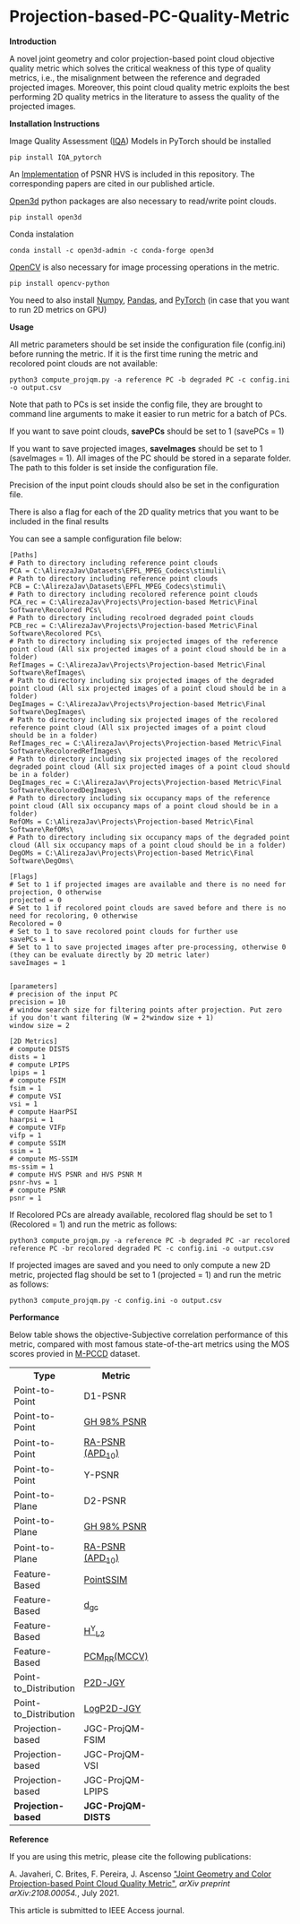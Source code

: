 # Projection-based-PC-Quality-Metric
<b>Introduction</b>
<p>A novel joint geometry and color projection-based point cloud objective quality metric which solves the critical weakness of this type of quality metrics, i.e., the misalignment between the reference and degraded projected images. Moreover, this point cloud quality metric exploits the best performing 2D quality metrics in the literature to assess the quality of the projected images.</p>
<b>Installation Instructions</b>
<p>Image Quality Assessment (<a href="https://pypi.org/project/IQA-pytorch/">IQA</a>) Models in PyTorch should be installed</p>

```console
pip install IQA_pytorch
```
<p> An <a href="http://ponomarenko.info/psnrhvsm.htm">Implementation</a> of PSNR HVS is included in this repository. The corresponding papers are cited in our published article.</p> 
<a href="http://www.open3d.org/docs/release/getting_started.html">Open3d</a> python packages are also necessary to read/write point clouds.

```console
pip install open3d
```
Conda instalation

```console
conda install -c open3d-admin -c conda-forge open3d
```
<a href="https://pypi.org/project/opencv-python/">OpenCV</a> is also necessary for image processing operations in the metric.

```console
pip install opencv-python
```
You need to also install <a href="https://numpy.org/">Numpy</a>, <a href="https://pandas.pydata.org/">Pandas</a>, and <a href="https://pytorch.org/">PyTorch</a> (in case that you want to run 2D metrics on GPU)

<b>Usage</b>
<p>All metric parameters should be set inside the configuration file (config.ini) before running the metric. If it is the first time runing the metric and recolored point clouds are not available:</p>

```console
python3 compute_projqm.py -a reference PC -b degraded PC -c config.ini -o output.csv
```
<p>Note that path to PCs is set inside the config file, they are brought to command line arguments to make it easier to run metric for a batch of PCs.</p>
<p>If you want to save point clouds, <b>savePCs</b> should be set to 1 (savePCs = 1) </p>
<p>If you want to save projected images, <b>saveImages</b> should be set to 1 (saveImages = 1). All images of the PC should be stored in a separate folder. The path to this folder is set inside the configuration file.</p>
<p>Precision of the input point clouds should also be set in the configuration file.</p>
<p>There is also a flag for each of the 2D quality metrics that you want to be included in the final results<p>
<p> You can see a sample configuration file below: </p>

```console
[Paths]
# Path to directory including reference point clouds
PCA = C:\AlirezaJav\Datasets\EPFL_MPEG_Codecs\stimuli\  
# Path to directory including reference point clouds                           
PCB = C:\AlirezaJav\Datasets\EPFL_MPEG_Codecs\stimuli\	
# Path to directory including recolored reference point clouds                         
PCA_rec = C:\AlirezaJav\Projects\Projection-based Metric\Final Software\Recolored PCs\
# Path to directory including recolroed degraded point clouds 
PCB_rec = C:\AlirezaJav\Projects\Projection-based Metric\Final Software\Recolored PCs\
# Path to directory including six projected images of the reference point cloud (All six projected images of a point cloud should be in a folder)
RefImages = C:\AlirezaJav\Projects\Projection-based Metric\Final Software\RefImages\
# Path to directory including six projected images of the degraded point cloud (All six projected images of a point cloud should be in a folder)
DegImages = C:\AlirezaJav\Projects\Projection-based Metric\Final Software\DegImages\
# Path to directory including six projected images of the recolored reference point cloud (All six projected images of a point cloud should be in a folder)
RefImages_rec = C:\AlirezaJav\Projects\Projection-based Metric\Final Software\RecoloredRefImages\
# Path to directory including six projected images of the recolored degraded point cloud (All six projected images of a point cloud should be in a folder)
DegImages_rec = C:\AlirezaJav\Projects\Projection-based Metric\Final Software\RecoloredDegImages\
# Path to directory including six occupancy maps of the reference point cloud (All six occupancy maps of a point cloud should be in a folder)
RefOMs = C:\AlirezaJav\Projects\Projection-based Metric\Final Software\RefOMs\
# Path to directory including six occupancy maps of the degraded point cloud (All six occupancy maps of a point cloud should be in a folder)
DegOMs = C:\AlirezaJav\Projects\Projection-based Metric\Final Software\DegOms\

[Flags]
# Set to 1 if projected images are available and there is no need for projection, 0 otherwise
projected = 0
# Set to 1 if recolored point clouds are saved before and there is no need for recoloring, 0 otherwise
Recolored = 0
# Set to 1 to save recolored point clouds for further use
savePCs = 1
# Set to 1 to save projected images after pre-processing, otherwise 0 (they can be evaluate directly by 2D metric later)
saveImages = 1


[parameters]
# precision of the input PC
precision = 10
# window search size for filtering points after projection. Put zero if you don't want filtering (W = 2*window size + 1)
window size = 2

[2D Metrics]
# compute DISTS
dists = 1
# compute LPIPS
lpips = 1
# compute FSIM
fsim = 1
# compute VSI
vsi = 1
# compute HaarPSI
haarpsi = 1
# compute VIFp
vifp = 1
# compute SSIM
ssim = 1
# compute MS-SSIM
ms-ssim = 1
# compute HVS PSNR and HVS PSNR M
psnr-hvs = 1
# compute PSNR
psnr = 1
```
If Recolored PCs are already available, recolored flag should be set to 1 (Recolored = 1) and run the metric as follows:

```console
python3 compute_projqm.py -a reference PC -b degraded PC -ar recolored reference PC -br recolored degraded PC -c config.ini -o output.csv
```
If projected images are saved and you need to only compute a new 2D metric, projected flag should be set to 1 (projected = 1) and run the metric as follows:

```console
python3 compute_projqm.py -c config.ini -o output.csv
```
<b> Performance </b>
<p> Below table shows the objective-Subjective correlation performance of this metric, compared with most famous state-of-the-art metrics using the MOS scores provied in <a href="https://www.epfl.ch/labs/mmspg/downloads/quality-assessment-for-point-cloud-compression">M-PCCD</a> dataset. </p>
<table style="width:50%" align="center">
  <tr>
    <th>Type</th>
    <th>Metric</th>
    <th>SROCC</th> 
    <th>PLCC</th>
    <th>RMSE</th>
  </tr>
  <tr>
    <td>Point-to-Point</td>
    <td>D1-PSNR</td>
    <td>79.1</td>
    <td>77.7</td>
    <td>0.857</td>
  </tr>
  <tr>
    <td>Point-to-Point</td>
    <td><a href="https://ieeexplore.ieee.org/abstract/document/9123087/">GH 98% PSNR</a></td>
    <td>86.9</td>
    <td>84.6</td>
    <td>0.726</td>
  </tr>
  <tr>
    <td>Point-to-Point</td>
    <td><a href="https://ieeexplore.ieee.org/abstract/document/9191233">RA-PSNR (APD<sub>10</sub>)</a></td>
    <td>90.2</td>
    <td>88.8</td>
    <td>0.626</td>
  </tr>
  <tr>
    <td>Point-to-Point</td>
    <td>Y-PSNR</td>
    <td>66.2</td>
    <td>67.1</td>
    <td>1.009</td>
  </tr>
  <tr>
    <td>Point-to-Plane</td>
    <td>D2-PSNR</td>
    <td>83.8</td>
    <td>80.5</td>
    <td>0.808</td>
  </tr>
  <tr>
    <td>Point-to-Plane</td>
    <td><a href="https://ieeexplore.ieee.org/abstract/document/9123087/">GH 98% PSNR</a></td>
    <td>87.9</td>
    <td>84.3</td>
    <td>0.731</td>
  </tr>
  <tr>
    <td>Point-to-Plane</td>
    <td><a href="https://ieeexplore.ieee.org/abstract/document/9191233">RA-PSNR (APD<sub>10</sub>)</a></td>
    <td>89.9</td>
    <td>88.9</td>
    <td>0.622</td>
  </tr>
  <tr>
    <td>Feature-Based</td>
    <td><a href="https://ieeexplore.ieee.org/abstract/document/9106005">PointSSIM</a></td>
    <td>91.8</td>
    <td>92.6</td>
    <td>0.514</td>
  </tr>
  <tr>
    <td>Feature-Based</td>
    <td><a href="https://ieeexplore.ieee.org/abstract/document/9123089">d<sub>gc</sub></a></td>
    <td>92.0</td>
    <td>90.4</td>
    <td>0.585</td>
  </tr>
  <tr>
    <td>Feature-Based</td>
    <td><a href="https://ieeexplore.ieee.org/abstract/document/9123089">H<sup>Y</sup><sub>L2</sub></a></td>
    <td>88.4</td>
    <td>85.3</td>
    <td>0.710</td>
  </tr>
  <tr>
    <td>Feature-Based</td>
    <td><a href="https://ieeexplore.ieee.org/abstract/document/9198142">PCM<sub>RR</sub>(MCCV)</a></td>
    <td>90.7</td>
    <td>90.2</td>
    <td>0.573</td>
  </tr>
  <tr>
    <td>Point-to_Distribution</td>
    <td><a href="https://arxiv.org/abs/2108.00054">P2D-JGY</a></td>
    <td>93.8</td>
    <td>92.9</td>
    <td>0.503</td>
  </tr>
  <tr>
    <td>Point-to_Distribution</td>
    <td><a href="https://arxiv.org/abs/2108.00054">LogP2D-JGY</a></td>
    <td>93.8</td>
    <td>92.9</td>
    <td>0.502</td>
  </tr>
  <tr>
    <td>Projection-based</td>
    <td>JGC-ProjQM-FSIM</td>
    <td>90.1</td>
    <td>88.2</td>
    <td>0.640</td>
  </tr>
  <tr>
    <td>Projection-based</td>
    <td>JGC-ProjQM-VSI</td>
    <td>87.6</td>
    <td>85.4</td>
    <td>0.707</td>
  </tr>
  <tr>
    <td>Projection-based</td>
    <td>JGC-ProjQM-LPIPS</td>
    <td>93.2</td>
    <td>92.3</td>
    <td>0.523</td>
  </tr>
  <tr>
    <td><b>Projection-based</b></td>
    <td><b>JGC-ProjQM-DISTS</b></td>
    <td><b>95.6</b></td>
    <td><b>94.7</b></td>
    <td><b>0.439</b></td>
  </tr>
</table>
<b>Reference</b>
<p>If you are using this metric, please cite the following publications:</p>
A. Javaheri, C. Brites, F. Pereira, J. Ascenso <a href="https://arxiv.org/abs/2108.02481">"Joint Geometry and Color Projection-based Point Cloud Quality Metric"</a>, <i>arXiv preprint arXiv:2108.00054.</i>, July 2021.
<p>This article is submitted to IEEE Access journal.</p>
